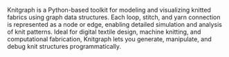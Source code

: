 Knitgraph is a Python-based toolkit for modeling and visualizing knitted fabrics using graph data structures. Each loop, stitch, and yarn connection is represented as a node or edge, enabling detailed simulation and analysis of knit patterns. Ideal for digital textile design, machine knitting, and computational fabrication, Knitgraph lets you generate, manipulate, and debug knit structures programmatically.
